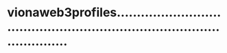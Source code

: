 # vionaweb3profiles..............................................................................................

